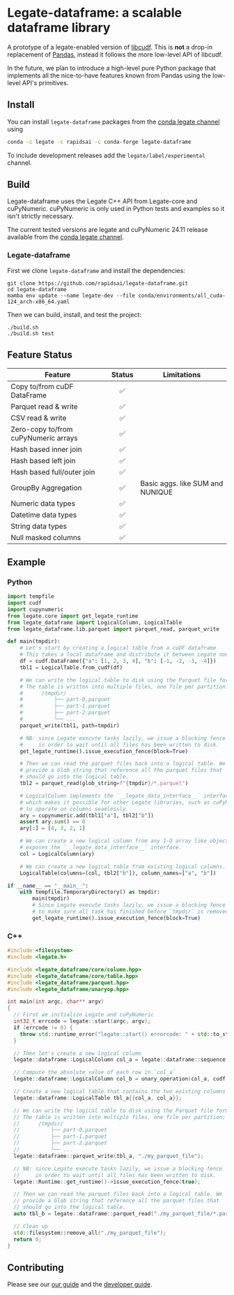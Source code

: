 # Legate-dataframe: a scalable dataframe library

A prototype of a legate-enabled version of [libcudf](https://docs.rapids.ai/api/libcudf/stable/).
This is **not** a drop-in replacement of [Pandas](https://pandas.pydata.org/), instead it follows the more low-level API of libcudf.

In the future, we plan to introduce a high-level pure Python package that implements all the nice-to-have features known from Pandas using the low-level API's primitives.

## Install

You can install `legate-dataframe` packages from the [conda legate channel](https://anaconda.org/legate/)
using
```bash
conda -c legate -c rapidsai -c conda-forge legate-dataframe
```
To include development releases add the `legate/label/experimental` channel.

## Build

Legate-dataframe uses the Legate C++ API from Legate-core and cuPyNumeric.
cuPyNumeric is only used in Python tests and examples so it isn't strictly necessary.

The current tested versions are legate and cuPyNumeric 24.11 release available from
the [conda legate channel](https://anaconda.org/legate/).

### Legate-dataframe

First we clone `legate-dataframe` and install the dependencies:
```
git clone https://github.com/rapidsai/legate-dataframe.git
cd legate-dataframe
mamba env update --name legate-dev --file conda/environments/all_cuda-124_arch-x86_64.yaml
```
Then we can build, install, and test the project:
```
./build.sh
./build.sh test
```

## Feature Status
| Feature                              | Status                 | Limitations
|--------------------------------------|:----------------------:|----------------------------------|
| Copy to/from cuDF DataFrame          | :white_check_mark:     |                                  |
| Parquet read & write                 | :white_check_mark:     |                                  |
| CSV read & write                     | :white_check_mark:     |                                  |
| Zero-copy to/from cuPyNumeric arrays | :white_check_mark:     |                                  |
| Hash based inner join                | :white_check_mark:     |                                  |
| Hash based left join                 | :white_check_mark:     |                                  |
| Hash based full/outer join           | :white_check_mark:     |                                  |
| GroupBy Aggregation                  | :white_check_mark:     | Basic aggs. like SUM and NUNIQUE |
| Numeric data types                   | :white_check_mark:     |                                  |
| Datetime data types                  | :white_check_mark:     |                                  |
| String data types                    | :white_check_mark:     |                                  |
| Null masked columns                  | :white_check_mark:     |                                  |

## Example

### Python
```python
import tempfile
import cudf
import cupynumeric
from legate.core import get_legate_runtime
from legate_dataframe import LogicalColumn, LogicalTable
from legate_dataframe.lib.parquet import parquet_read, parquet_write

def main(tmpdir):
    # Let's start by creating a logical table from a cuDF dataframe
    # This takes a local dataframe and distribute it between Legate nodes
    df = cudf.DataFrame({"a": [1, 2, 3, 4], "b": [-1, -2, -3, -4]})
    tbl1 = LogicalTable.from_cudf(df)

    # We can write the logical table to disk using the Parquet file format.
    # The table is written into multiple files, one file per partition:
    #      /tmpdir/
    #          ├── part-0.parquet
    #          ├── part-1.parquet
    #          ├── part-2.parquet
    #          └── ...
    parquet_write(tbl1, path=tmpdir)

    # NB: since Legate execute tasks lazily, we issue a blocking fence
    #     in order to wait until all files has been written to disk.
    get_legate_runtime().issue_execution_fence(block=True)

    # Then we can read the parquet files back into a logical table. We
    # provide a Glob string that reference all the parquet files that
    # should go into the logical table.
    tbl2 = parquet_read(glob_string=f"{tmpdir}/*.parquet")

    # LogicalColumn implements the `__legate_data_interface__` interface,
    # which makes it possible for other Legate libraries, such as cuPyNumeric,
    # to operate on columns seamlessly.
    ary = cupynumeric.add(tbl1["a"], tbl2["b"])
    assert ary.sum() == 0
    ary[:] = [4, 3, 2, 1]

    # We can create a new logical column from any 1-D array like object that
    # exposes the `__legate_data_interface__` interface.
    col = LogicalColumn(ary)

    # We can create a new logical table from existing logical columns.
    LogicalTable(columns=(col, tbl2["b"]), column_names=["a", "b"])

if __name__ == "__main__":
    with tempfile.TemporaryDirectory() as tmpdir:
        main(tmpdir)
        # Since Legate execute tasks lazily, we issue a blocking fence here
        # to make sure all task has finished before `tmpdir` is removed.
        get_legate_runtime().issue_execution_fence(block=True)
```

### C++
```c++
#include <filesystem>
#include <legate.h>

#include <legate_dataframe/core/column.hpp>
#include <legate_dataframe/core/table.hpp>
#include <legate_dataframe/parquet.hpp>
#include <legate_dataframe/unaryop.hpp>

int main(int argc, char** argv)
{
  // First we initialize Legate and cuPyNumeric
  int32_t errcode = legate::start(argc, argv);
  if (errcode != 0) {
    throw std::runtime_error("legate::start() errorcode: " + std::to_string(errcode));
  }

  // Then let's create a new logical column
  legate::dataframe::LogicalColumn col_a = legate::dataframe::sequence(20, -10);

  // Compute the absolute value of each row in `col_a`
  legate::dataframe::LogicalColumn col_b = unary_operation(col_a, cudf::unary_operator::ABS);

  // Create a new logical table that contains the two existing columns (zero-copy)
  legate::dataframe::LogicalTable tbl_a{{col_a, col_a}};

  // We can write the logical table to disk using the Parquet file format.
  // The table is written into multiple files, one file per partition:
  //      /tmpdir/
  //          ├── part-0.parquet
  //          ├── part-1.parquet
  //          ├── part-2.parquet
  //          └── ...
  legate::dataframe::parquet_write(tbl_a, "./my_parquet_file");

  // NB: since Legate execute tasks lazily, we issue a blocking fence
  //     in order to wait until all files has been written to disk.
  legate::Runtime::get_runtime()->issue_execution_fence(true);

  // Then we can read the parquet files back into a logical table. We
  // provide a Glob string that reference all the parquet files that
  // should go into the logical table.
  auto tbl_b = legate::dataframe::parquet_read("./my_parquet_file/*.parquet");

  // Clean up
  std::filesystem::remove_all("./my_parquet_file");
  return 0;
}
```

## Contributing

Please see our [our guide](CONTRIBUTING.md) and the [developer guide](DEVELOPER_GUIDE.md).

